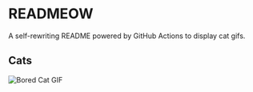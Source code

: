 # READMEOW

A self-rewriting README powered by GitHub Actions to display cat gifs.

## Cats

![Bored Cat GIF](https://media1.giphy.com/media/mlvseq9yvZhba/200.gif?cid=9acd02dasomoc0u9jpbodlej6ot428cd9x6s84jcdq80voxa&ep=v1_gifs_search&rid=200.gif&ct=g)
